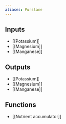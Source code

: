 ```yaml
---
aliases: Purslane
---
```


## Inputs
- [[Potassium]]
- [[Magnesium]]
- [[Manganese]]

## Outputs
- [[Potassium]]
- [[Magnesium]]
- [[Manganese]]

## Functions
- [[Nutrient accumulator]]